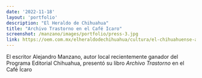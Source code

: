 ```yaml
---
date: '2022-11-18'
layout: 'portfolio'
description: "El Heraldo de Chihuahua"
title: "Archivo Trastorno en el Café Icaro"
screenshot: /manzano/images/portfolio/press-3.jpg
link: https://oem.com.mx/elheraldodechihuahua/cultura/el-chihuahuense-alejandro-manzano-promueve-su-libro-archivo-trastorno-14405402
---
```


El escritor Alejandro Manzano, autor local recientemente ganador del Programa Editorial Chihuahua, presentó su libro _Archivo Trastorno_ en el Café Ícaro
